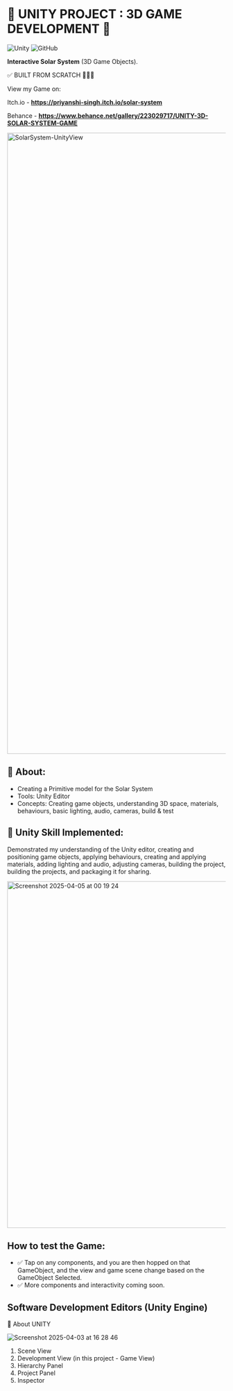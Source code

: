 # 🚀 UNITY PROJECT : 3D GAME DEVELOPMENT 🌌  

![Unity](https://img.shields.io/badge/Unity-100000?style=for-the-badge&logo=unity&logoColor=white) ![GitHub](https://img.shields.io/badge/GitHub-100000?style=for-the-badge&logo=github&logoColor=white)

**Interactive Solar System** (3D Game Objects).

✅ BUILT FROM SCRATCH 👩🏻‍💻

View my Game on: 

Itch.io -  **https://priyanshi-singh.itch.io/solar-system**

Behance -  **https://www.behance.net/gallery/223029717/UNITY-3D-SOLAR-SYSTEM-GAME**


 <img width="1433" alt="SolarSystem-UnityView" src="https://github.com/user-attachments/assets/7819d5a2-5e06-4dcc-99ad-5d9e611541ee" />


## 🎯 About:  
- Creating a Primitive model for the Solar System  
- Tools: Unity Editor  
- Concepts: Creating game objects, understanding 3D space, materials, behaviours, basic lighting, audio, cameras, build & test  

## 🚀 Unity Skill Implemented:
Demonstrated my understanding of the Unity editor, creating and positioning game objects, applying behaviours, creating and applying materials, adding lighting and audio, adjusting cameras, building the project, building the projects, and packaging it for sharing.

<img width="800" alt="Screenshot 2025-04-05 at 00 19 24" src="https://github.com/user-attachments/assets/8e7f54a2-acbb-496a-a03b-d313e7ffcf79" />


## How to test the Game:
- ✅ Tap on any components, and you are then hopped on that GameObject, and the view and game scene change based on the GameObject Selected.
- ✅ More components and interactivity coming soon.

## Software Development Editors (Unity Engine)
🚀 About UNITY

![Screenshot 2025-04-03 at 16 28 46](https://github.com/user-attachments/assets/b7483150-abaf-49ba-a34e-5a551f1d890a)

1) Scene View
2) Development View (in this project - Game View)
3) Hierarchy Panel
4) Project Panel
5) Inspector
